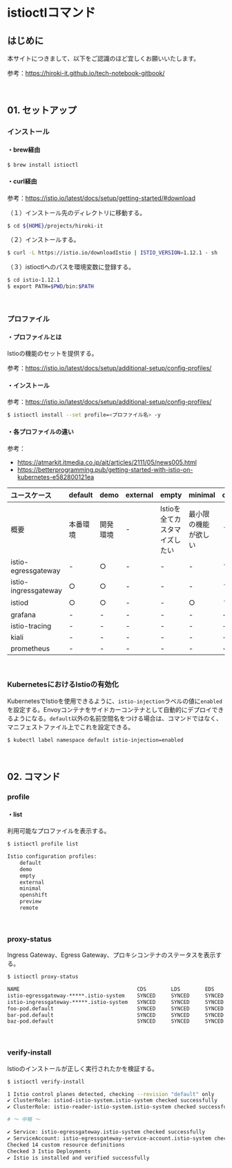 # istioctlコマンド

## はじめに

本サイトにつきまして、以下をご認識のほど宜しくお願いいたします。

参考：https://hiroki-it.github.io/tech-notebook-gitbook/

<br>

## 01. セットアップ

### インストール

#### ・brew経由

```bash
$ brew install istioctl
```

#### ・curl経由

参考：https://istio.io/latest/docs/setup/getting-started/#download

（１）インストール先のディレクトリに移動する。

```bash
$ cd ${HOME}/projects/hiroki-it
```

（２）インストールする。

```bash
$ curl -L https://istio.io/downloadIstio | ISTIO_VERSION=1.12.1 - sh
```

（３）istioctlへのパスを環境変数に登録する。

```bash
$ cd istio-1.12.1
$ export PATH=$PWD/bin:$PATH
```

<br>

### プロファイル

#### ・プロファイルとは

Istioの機能のセットを提供する。

参考：https://istio.io/latest/docs/setup/additional-setup/config-profiles/

#### ・インストール

参考：https://istio.io/latest/docs/setup/additional-setup/config-profiles/

```bash
$ istioctl install --set profile=<プロファイル名> -y
```

#### ・各プロファイルの違い

参考：

- https://atmarkit.itmedia.co.jp/ait/articles/2111/05/news005.html
- https://betterprogramming.pub/getting-started-with-istio-on-kubernetes-e582800121ea

| ユースケース         | default  | demo     | external | empty                         | minimal              | openshift | preview | remote |
| :------------------- | :------- | :------- | -------- | :---------------------------- | :------------------- | --------- | ------- | ------ |
| 概要                 | 本番環境 | 開発環境 | -        | Istioを全てカスタマイズしたい | 最小限の機能が欲しい | ？        | -       | ？     |
| istio-egressgateway  | -        | ○        | -        | -                             | -                    | ？        | -       | ？     |
| istio-ingressgateway | ○        | ○        | -        | -                             | -                    | ？        | ○       | ？     |
| istiod               | ○        | ○        | -        | -                             | ○                    | ？        | ○       | ？     |
| grafana              | -        | -        | -        | -                             | -                    | -         | -       | -      |
| istio-tracing        | -        | -        | -        | -                             | -                    | -         | -       | -      |
| kiali                | -        | -        | -        | -                             | -                    | -         | -       | -      |
| prometheus           | -        | -        | -        | -                             | -                    | -         | -       | -      |

<br>

### KubernetesにおけるIstioの有効化

KubernetesでIstioを使用できるように、```istio-injection```ラベルの値に```enabled```を設定する。Envoyコンテナをサイドカーコンテナとして自動的にデプロイできるようになる。```default```以外の名前空間名をつける場合は、コマンドではなく、マニフェストファイル上でこれを設定できる。

```bash
$ kubectl label namespace default istio-injection=enabled
```

<br>

## 02. コマンド

### profile

#### ・list

利用可能なプロファイルを表示する。

```bash
$ istioctl profile list

Istio configuration profiles:
    default
    demo
    empty
    external
    minimal
    openshift
    preview
    remote
```

<br>

### proxy-status

Ingress Gateway、Egress Gateway、プロキシコンテナのステータスを表示する。

```bash
$ istioctl proxy-status  

NAME                                      CDS        LDS        EDS        RDS          ISTIOD           VERSION
istio-egressgateway-*****.istio-system    SYNCED     SYNCED     SYNCED     NOT SENT     istiod-*****     1.12.1
istio-ingressgateway-*****.istio-system   SYNCED     SYNCED     SYNCED     NOT SENT     istiod-*****     1.12.1
foo-pod.default                           SYNCED     SYNCED     SYNCED     SYNCED       istiod-*****     1.12.1
bar-pod.default                           SYNCED     SYNCED     SYNCED     SYNCED       istiod-*****     1.12.1
baz-pod.default                           SYNCED     SYNCED     SYNCED     SYNCED       istiod-*****     1.12.1
```

<br>

### verify-install

Istioのインストールが正しく実行されたかを検証する。

```bash
$ istioctl verify-install

1 Istio control planes detected, checking --revision "default" only
✔ ClusterRole: istiod-istio-system.istio-system checked successfully
✔ ClusterRole: istio-reader-istio-system.istio-system checked successfully

# 〜 中略 〜

✔ Service: istio-egressgateway.istio-system checked successfully
✔ ServiceAccount: istio-egressgateway-service-account.istio-system checked successfully
Checked 14 custom resource definitions
Checked 3 Istio Deployments
✔ Istio is installed and verified successfully
```

